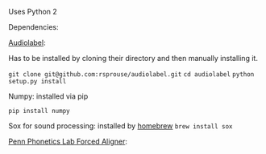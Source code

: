 Uses Python 2

Dependencies:

[Audiolabel](https://github.com/rsprouse/audiolabel):

Has to be installed by cloning their directory and then manually installing it.

```git clone git@github.com:rsprouse/audiolabel.git```
```cd audiolabel```
```python setup.py install```

Numpy: installed via pip

```pip install numpy```

Sox for sound processing: installed by [homebrew](http://brew.sh/)
```brew install sox```

[Penn Phonetics Lab Forced Aligner](http://www.ling.upenn.edu/phonetics/old_website_2015/p2fa/index.html): 